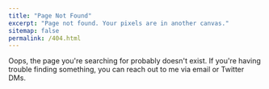```yaml
---
title: "Page Not Found"
excerpt: "Page not found. Your pixels are in another canvas."
sitemap: false
permalink: /404.html
---
```


Oops, the page you're searching for probably doesn't exist. If you're having trouble finding something, you can reach out to me via email or Twitter DMs.

<script type="text/javascript">
  var GOOG_FIXURL_LANG = 'en';
  var GOOG_FIXURL_SITE = '{{ site.url }}'
</script>
<script type="text/javascript"
  src="//linkhelp.clients.google.com/tbproxy/lh/wm/fixurl.js">
</script>
